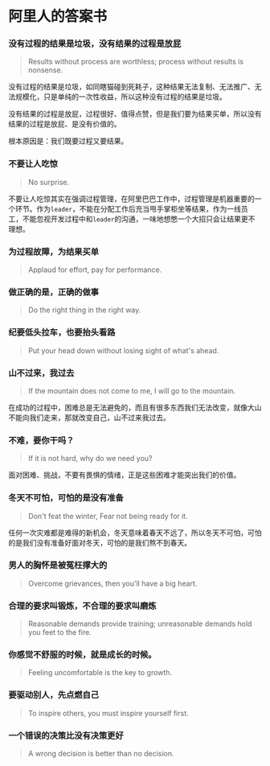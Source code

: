 # 阿里人的答案书

### 没有过程的结果是垃圾，没有结果的过程是放屁

> Results without process are worthless; process without results is nonsense.

没有过程的结果是垃圾，如同瞎猫碰到死耗子，这种结果无法复制、无法推广、无法规模化，只是单纯的一次性收益，所以这种没有过程的结果是垃圾。

没有结果的过程是放屁，过程很好、值得点赞，但是我们要为结果买单，所以没有结果的过程是放屁、是没有价值的。

根本原因是：我们既要过程又要结果。

### 不要让人吃惊

> No surprise.

不要让人吃惊其实在强调过程管理，在阿里巴巴工作中，过程管理是机器重要的一个环节。作为`leader`，不能在分配工作后充当甩手掌柜坐等结果，作为一线员工，不能忽视开发过程中和`leader`的沟通，一味地想憋一个大招只会让结果更不理想。

### 为过程故障，为结果买单

> Applaud for effort, pay for performance.


### 做正确的是，正确的做事

> Do the right thing in the right way.

### 纪要低头拉车，也要抬头看路

> Put your head down without losing sight of what's ahead.

### 山不过来，我过去

> If the mountain does not come to me, I will go to the mountain.

在成功的过程中，困难总是无法避免的，而且有很多东西我们无法改变，就像大山不能向我们走来，那就改变自己，山不过来我过去。

### 不难，要你干吗？

> If it is not hard, why do we need you?

面对困难、挑战，不要有畏惧的情绪，正是这些困难才能突出我们的价值。

### 冬天不可怕，可怕的是没有准备

> Don't feat the winter, Fear not being ready for it.

任何一次灾难都是难得的新机会，冬天意味着春天不远了，所以冬天不可怕，可怕的是我们没有准备好面对冬天，可怕的是我们熬不到春天。

### 男人的胸怀是被冤枉撑大的

> Overcome grievances, then you'll have a big heart.

### 合理的要求叫锻炼，不合理的要求叫磨炼

> Reasonable demands provide training; unreasonable demands hold you feet to the fire.

### 你感觉不舒服的时候，就是成长的时候。

> Feeling uncomfortable is the key to growth.

### 要驱动别人，先点燃自己

> To inspire others, you must inspire yourself first.

### 一个错误的决策比没有决策更好

> A wrong decision is better than no decision.